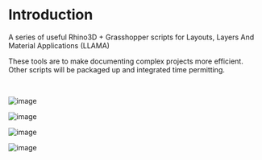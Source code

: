 # Introduction 
A series of useful Rhino3D + Grasshopper scripts for Layouts, Layers And Material Applications (LLAMA) 

These tools are to make documenting complex projects more efficient. Other scripts will be packaged up and integrated time permitting.

<br/>

![image](https://user-images.githubusercontent.com/76982323/158522345-6b2df24f-6844-4b54-8a75-7697f455fa22.png)



![image](https://user-images.githubusercontent.com/76982323/158522281-2a0b914b-f72c-4c50-8754-1a5bc9c0bd75.png)

![image](https://user-images.githubusercontent.com/76982323/158522379-58f75ff3-22bb-4f68-b5db-dd94f8066aa3.png)


![image](https://user-images.githubusercontent.com/76982323/158522268-4d7f9413-46f5-4e3a-be2a-86e39734e6d4.png)
